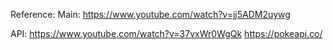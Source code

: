 Reference:
Main:
https://www.youtube.com/watch?v=jj5ADM2uywg

API:
https://www.youtube.com/watch?v=37vxWr0WgQk
https://pokeapi.co/


